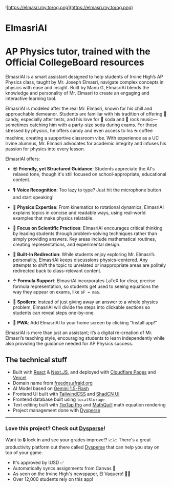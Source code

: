 ![https://elmasri.my.to/og.png](https://elmasri.my.to/og.png)

# **ElmasriAI**

# AP Physics tutor, trained with the Official CollegeBoard resources

ElmasriAI is a smart assistant designed to help students of Irvine High’s AP Physics class, taught by Mr. Joseph Elmasri, navigate complex concepts in physics with ease and insight. Built by Manu G, ElmasriAI blends the knowledge and personality of Mr. Elmasri to create an engaging and interactive learning tool.

ElmasriAI is modeled after the real Mr. Elmasri, known for his chill and approachable demeanor. Students are familiar with his tradition of offering 🍬 candy, especially after tests, and his love for 🥤 soda and 🎸 rock music—sometimes catching him with a party-size soda during exams. For those stressed by physics, he offers candy and even access to his ☕ coffee machine, creating a supportive classroom vibe. With experience as a UC Irvine alumnus, Mr. Elmasri advocates for academic integrity and infuses his passion for physics into every lesson.

ElmasriAI offers:

- 😎 **Friendly, yet Structured Guidance**: Students appreciate the AI's relaxed tone, though it's still focused on school-appropriate, educational content.
- 🎙️ **Voice Recognition**: Too lazy to type? Just hit the microphone button and start speaking!
- 🎢 **Physics Expertise**: From kinematics to rotational dynamics, ElmasriAI explains topics in concise and readable ways, using real-world examples that make physics relatable.
- 🧠 **Focus on Scientific Practices**: ElmasriAI encourages critical thinking by leading students through problem-solving techniques rather than simply providing answers. Key areas include mathematical routines, creating representations, and experimental design.
- 🔁 **Built-In Redirection**: While students enjoy exploring Mr. Elmasri’s personality, ElmasriAI keeps discussions physics-centered. Any attempts to shift the topic to unrelated or inappropriate areas are politely redirected back to class-relevant content.
- ➗ **Formula Support**: ElmasriAI incorporates LaTeX for clear, precise formula representation, so students get used to seeing equations the way they appear on exams, like `$F = ma$`.
- 🤫 **Spoilers**: Instead of just giving away an answer to a whole physics problem, ElmasriAI will divide the steps into clickable sections so students can reveal steps one-by-one.

- 📲 **PWA**: Add ElmasriAI to your home screen by clicking "Install app!"

ElmasriAI is more than just an assistant; it’s a digital re-creation of Mr. Elmasri’s teaching style, encouraging students to learn independently while also providing the guidance needed for AP Physics success.

## The technical stuff

- Built with [React](https://react.dev) & [Next.JS](nextjs.org), and deployed with [Cloudflare Pages](https://pages.dev) and [Vercel](https://vercel.com)
- Domain name from [freedns.afraid.org](https://freedns.afraid.org)
- AI Model based on [Gemini 1.5-Flash](https://ai.google.dev/)
- Frontend UI built with [TailwindCSS](https://tailwindcss.com/) and [ShadCN UI](https://ui.shadcn.com/)
- Frontend database built using `localStorage`
- Text editing built with [TipTap Pro](https://tiptap.dev/) and [MathQuill](http://mathquill.com/) math equation rendering
- Project management done with [Dysperse](https://dysperse.com)

---

### Love this project? Check out [Dysperse](https://click.dysperse.com/qU2SIVR)!

Want to 🔒 lock in and see your grades improve!? 📈📈
There's a great productivity platform out there called [Dysperse](https://dysperse.com) that can help you stay on top of your game.

- It's approved by IUSD ✅
- Automatically syncs assignments from Canvas 🔁
- As seen on the Irvine High's newspaper, El Vaquero! 📰🤠
- Over 12,000 students rely on this app!
